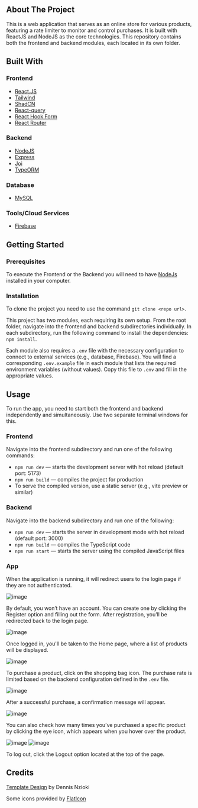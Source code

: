 ## About The Project
This is a web application that serves as an online store for various products, featuring a rate limiter to monitor and control purchases. 
It is built with ReactJS and NodeJS as the core technologies. This repository contains both the frontend and backend modules, each located in its own folder.

## Built With
### Frontend
  * [React.JS](https://en.reactjs.org/)
  * [Tailwind](https://tailwindcss.com)
  * [ShadCN](https://ui.shadcn.com)
  * [React-query](https://tanstack.com/query/latest)
  * [React Hook Form](https://react-hook-form.com)
  * [React Router](https://reactrouter.com)

### Backend
  * [NodeJS](https://nodejs.org/en)
  * [Express](https://expressjs.com)
  * [Joi](https://joi.dev)
  * [TypeORM](https://typeorm.io)

### Database
  * [MySQL](https://www.mysql.com)

### Tools/Cloud Services
  * [Firebase](https://firebase.google.com)

## Getting Started

### Prerequisites
To execute the Frontend or the Backend you will need to have [NodeJs](https://nodejs.org/es/) installed in your computer.

### Installation
To clone the project you need to use the command `git clone <repo url>`.  

This project has two modules, each requiring its own setup. From the root folder, navigate into the frontend and backend subdirectories individually. In each subdirectory, run the following command to install the dependencies: `npm install`.  

Each module also requires a `.env` file with the necessary configuration to connect to external services (e.g., database, Firebase). You will find a corresponding `.env.example` file in each module that lists the required environment variables (without values). Copy this file to `.env` and fill in the appropriate values.

## Usage
To run the app, you need to start both the frontend and backend independently and simultaneously. Use two separate terminal windows for this.

### Frontend  
Navigate into the frontend subdirectory and run one of the following commands:
  * `npm run dev` — starts the development server with hot reload (default port: 5173)
  * `npm run build` — compiles the project for production
  * To serve the compiled version, use a static server (e.g., vite preview or similar)

### Backend  
Navigate into the backend subdirectory and run one of the following:
  * `npm run dev` — starts the server in development mode with hot reload (default port: 3000)
  * `npm run build` — compiles the TypeScript code
  * `npm run start` — starts the server using the compiled JavaScript files

### App

When the application is running, it will redirect users to the login page if they are not authenticated.

![image](https://github.com/user-attachments/assets/d8c804c5-fcbd-44be-bd6e-d1462a1ac766)
  
  
By default, you won’t have an account. You can create one by clicking the Register option and filling out the form. After registration, you’ll be redirected back to the login page.

![image](https://github.com/user-attachments/assets/27d3acc9-7359-434d-8998-5c9f9fc9a002)


Once logged in, you'll be taken to the Home page, where a list of products will be displayed.

![image](https://github.com/user-attachments/assets/a5a0c68b-471b-4dc4-959b-d3abe73bce62)


To purchase a product, click on the shopping bag icon. The purchase rate is limited based on the backend configuration defined in the `.env` file.

![image](https://github.com/user-attachments/assets/8a0ff7da-f1dd-4631-9f98-1c5779719f3d)


After a successful purchase, a confirmation message will appear.
 
![image](https://github.com/user-attachments/assets/022ff800-a5bf-4f86-b128-3a2e54074960)


You can also check how many times you’ve purchased a specific product by clicking the eye icon, which appears when you hover over the product.

![image](https://github.com/user-attachments/assets/1774f9eb-2606-4d7c-b1ec-87d0610ed64c)
![image](https://github.com/user-attachments/assets/4af2be13-c3c1-47d0-805f-c57a00127fec)


To log out, click the Logout option located at the top of the page.

## Credits

[Template Design](https://www.figma.com/community/file/1348512198352618529/ecobazar-organic-ecommerce-shop-website) by Dennis Nzioki  

Some icons provided by [FlatIcon](flaticon.com  )

